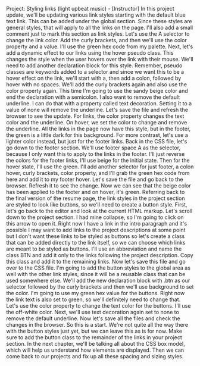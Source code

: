 Project: Styling links
(light upbeat music) - [Instructor] In this project update, we'll be updating various link styles starting with the default blue text link. This can be added under the global section. Since these styles are general styles, that will apply to all the links on the page. I'll also add a small comment just to mark this section as link styles. Let's use the A selector to change the link color. Add the curly brackets, and then we'll use the color property and a value. I'll use the green hex code from my palette. Next, let's add a dynamic effect to our links using the hover pseudo class. This changes the style when the user hovers over the link with their mouse. We'll need to add another declaration block for this style. Remember, pseudo classes are keywords added to a selector and since we want this to be a hover effect on the link, we'll start with a, then add a colon, followed by hover with no spaces. We'll add the curly brackets again and also use the color property again. This time I'm going to use the sandy beige color and end the declaration with a semicolon. I also want to remove the default underline. I can do that with a property called text decoration. Setting it to a value of none will remove the underline. Let's save the file and refresh the browser to see the update. For links, the color property changes the text color and the underline. On hover, we set the color to change and remove the underline. All the links in the page now have this style, but in the footer, the green is a little dark for this background. For more contrast, let's use a lighter color instead, but just for the footer links. Back in the CSS file, let's go down to the footer section. We'll use footer space A as the selector, because I only want this to apply to the links in the footer. I'll just reverse the colors for the footer links, I'll use beige for the initial state. Then for the hover state, I'll use the green. I'll add another selector for just footer, a colon hover, curly brackets, color property, and I'll grab the green hex code from here and add it to my footer hover. Let's save the file and go back to the browser. Refresh it to see the change. Now we can see that the beige color has been applied to the footer and on hover, it's green. Referring back to the final version of the resume page, the link styles in the project section are styled to look like buttons, so we'll need to create a button style. First, let's go back to the editor and look at the current HTML markup. Let's scroll down to the project section. I had mine collapse, so I'm going to click on this arrow to open it. Right now I have a link in the intro paragraph and it's possible I may want to add links to the project descriptions at some point but I don't want these links to be styled as buttons so let's create a class that can be added directly to the link itself, so we can choose which links are meant to be styled as buttons. I'll use an abbreviation and name the class BTN and add it only to the links following the project description. Copy this class and add it to the remaining links. Now let's save this file and go over to the CSS file. I'm going to add the button styles to the global area as well with the other link styles, since it will be a reusable class that can be used somewhere else. We'll add the new declaration block with .btn as our selector followed by the curly brackets and then we'll use background to set the color. I'm going to use my green hex value for the buttons. Right now the link text is also set to green, so we'll definitely need to change that. Let's use the color property to change the text color for the buttons. I'll use the off-white color. Next, we'll use text decoration again set to none to remove the default underline. Now let's save all the files and check the changes in the browser. So this is a start. We're not quite all the way there with the button styles just yet, but we can leave this as is for now. Make sure to add the button class to the remainder of the links in your project section. In the next chapter, we'll be talking all about the CSS box model, which will help us understand how elements are displayed. Then we can come back to our projects and fix up all these spacing and sizing styles.